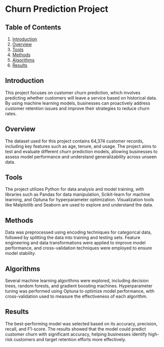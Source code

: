 # Churn Prediction Project

## Table of Contents
1. [Introduction](#introduction)
2. [Overview](#overview)
3. [Tools](#tools)
4. [Methods](#methods)
5. [Algorithms](#algorithms)
6. [Results](#results)

## Introduction
This project focuses on customer churn prediction, which involves predicting whether customers will leave a service based on historical data. By using machine learning models, businesses can proactively address customer retention issues and improve their strategies to reduce churn rates.

## Overview
The dataset used for this project contains 64,374 customer records, including key features such as age, tenure, and usage. The project aims to test and evaluate different churn prediction models, allowing businesses to assess model performance and understand generalizability across unseen data.

## Tools
The project utilizes Python for data analysis and model training, with libraries such as Pandas for data manipulation, Scikit-learn for machine learning, and Optuna for hyperparameter optimization. Visualization tools like Matplotlib and Seaborn are used to explore and understand the data.

## Methods
Data was preprocessed using encoding techniques for categorical data, followed by splitting the data into training and testing sets. Feature engineering and data transformations were applied to improve model performance, and cross-validation techniques were employed to ensure model stability.

## Algorithms
Several machine learning algorithms were explored, including decision trees, random forests, and gradient boosting machines. Hyperparameter tuning was performed using Optuna to optimize model performance, with cross-validation used to measure the effectiveness of each algorithm.

## Results
The best-performing model was selected based on its accuracy, precision, recall, and F1-score. The results showed that the model could predict customer churn with significant accuracy, helping businesses identify high-risk customers and target retention efforts more effectively.

